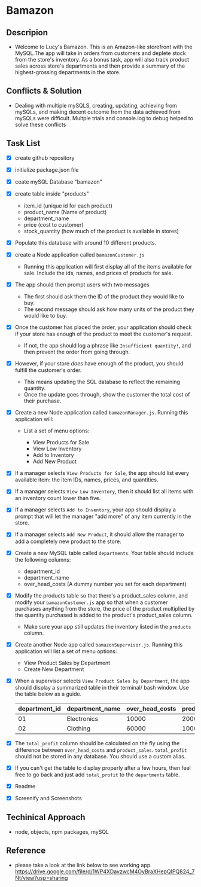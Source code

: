 # Bamazon

## Descripion

-   Welcome to Lucy's Bamazon.
    This is  an Amazon-like storefront with the MySQL.The app will take in orders from customers and deplete stock from the store's inventory. As a bonus task, app will also track product sales across store's departments and then provide a summary of the highest-grossing departments in the store.

## Conflicts & Solution
-   Dealing with multiple mySQLS, creating, updating, achieving from mySQLs, and making decent outcome from the data achieved from         mySQLs were difficult. Multple trials and console.log to debug helped to solve these conflicts

## Task List
-   [x] create github repository 
-   [x] initialize package.json file
-   [x] ceate mySQL Database "bamazon"
-   [x] create table inside "products"
    * item_id (unique id for each product)
    * product_name (Name of product)
    * department_name
    * price (cost to customer)
    * stock_quantity (how much of the product is available in stores)
-   [x] Populate this database with around 10 different products.
-   [x] create a Node application called `bamazonCustomer.js` 
    * Running this application will first display all of the items available for sale. Include the ids, names, and prices of products   for sale.
-   [x] The app should then prompt users with two messages
    * The first should ask them the ID of the product they would like to buy.
    * The second message should ask how many units of the product they would like to buy.
-   [x] Once the customer has placed the order, your application should check if your store has enough of the product to meet the          customer's request.  
    * If not, the app should log a phrase like `Insufficient quantity!`, and then prevent the order from going through.
-   [x] However, if your store _does_ have enough of the product, you should fulfill the customer's order.
    * This means updating the SQL database to reflect the remaining quantity.
    * Once the update goes through, show the customer the total cost of their purchase.

-   [x] Create a new Node application called `bamazonManager.js`. Running this application will:

    * List a set of menu options:

        * View Products for Sale
        * View Low Inventory
        * Add to Inventory
        * Add New Product

-   [x] If a manager selects `View Products for Sale`, the app should list every available item: the item IDs, names, prices, and          quantities.
-   [x] If a manager selects `View Low Inventory`, then it should list all items with an inventory count lower than five.
-   [x] If a manager selects `Add to Inventory`, your app should display a prompt that will let the manager "add more" of any item         currently in the store.
-   [x] If a manager selects `Add New Product`, it should allow the manager to add a completely new product to the store.

-   [x] Create a new MySQL table called `departments`. Your table should include the following columns:
    * department_id
    * department_name
    * over_head_costs (A dummy number you set for each department)
-   [x] Modify the products table so that there's a product_sales column, and modify your `bamazonCustomer.js` app so that when a          customer purchases anything from the store, the price of the product multiplied by the quantity purchased is added to the             product's product_sales column.
    * Make sure your app still updates the inventory listed in the `products` column.
-   [x] Create another Node app called `bamazonSupervisor.js`. Running this application will list a set of menu options:
    * View Product Sales by Department
    * Create New Department
-   [x] When a supervisor selects `View Product Sales by Department`, the app should display a summarized table in their terminal/         bash window. Use the table below as a guide.

     | department_id | department_name | over_head_costs | product_sales | total_profit |
     | ------------- | --------------- | --------------- | ------------- | ------------ |
     | 01            | Electronics     | 10000           | 20000         | 10000        |
     | 02            | Clothing        | 60000           | 100000        | 40000        |
-   [x] The `total_profit` column should be calculated on the fly using the difference between `over_head_costs` and `product_sales`.      `total_profit` should not be stored in any database. You should use a custom alias.
-   [x] If you can't get the table to display properly after a few hours, then feel free to go back and just add `total_profit` to         the `departments` table.
-   [x] Readme
-   [x] Screenify and Screenshots

## Techinical Approach
-   node, objects, npm packages, mySQL

## Reference
-   please take a look at the link below to see working app.
    https://drive.google.com/file/d/1WP4XDavzwcM4OyBraXHepQIPQ824_7Nt/view?usp=sharing


